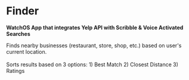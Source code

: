 # Finder

**WatchOS App that integrates Yelp API with Scribble & Voice Activated Searches**

Finds nearby businesses (restaurant, store, shop, etc.) based on user's current location. <br> <br>
Sorts results based on 3 options: 1) Best Match 2) Closest Distance 3) Ratings <br>

